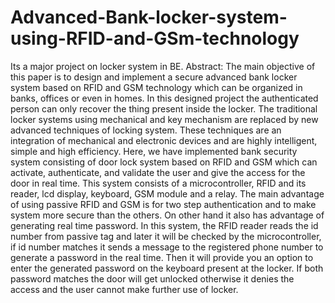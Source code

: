 # Advanced-Bank-locker-system-using-RFID-and-GSm-technology
Its a major project on locker system in BE. 
Abstract:
The main objective of this paper is to design and implement a secure advanced bank locker system based on RFID and GSM technology which can be organized in banks, offices or even in homes. In this designed project the authenticated person can only recover the thing present inside the locker. The traditional locker systems using mechanical and key mechanism are replaced by new advanced techniques of locking system. These techniques are an integration of mechanical and electronic devices and are highly intelligent, simple and high efficiency. Here, we have implemented bank security system consisting of door lock system based on RFID and GSM which can activate, authenticate, and validate the user and give the access for the door in real time. This system consists of a microcontroller, RFID and its reader, lcd display, keyboard, GSM module and a relay. The main advantage of using passive RFID and GSM is for two step authentication and to make system more secure than the others. On other hand it also has advantage of generating real time password. In this system, the RFID reader reads the id number from passive tag and later it will be checked by the microcontroller, if id number matches it sends a message to the registered phone number to generate a password in the real time. Then it will provide you an option to enter the generated password on the keyboard present at the locker. If both password matches the door will get unlocked otherwise it denies the access and the user cannot make further use of locker.
